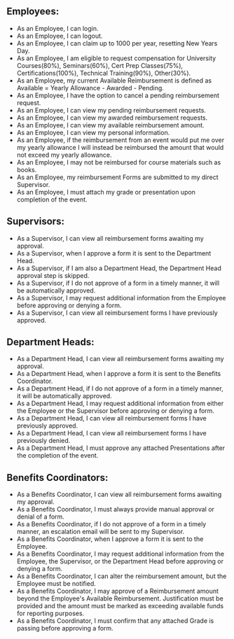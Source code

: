 ## Employees:
* As an Employee, I can login.
* As an Employee, I can logout.
* As an Employee, I can claim up to 1000 per year, resetting New Years Day.
* As an Employee, I am eligible to request compensation for University Courses(80%), Seminars(60%), Cert Prep Classes(75%), Certifications(100%), Technical Training(90%), Other(30%).
* As an Employee, my current Available Reimbursement is defined as Available = Yearly Allowance - Awarded - Pending.
* As an Employee, I have the option to cancel a pending reimbursement request.
* As an Employee, I can view my pending reimbursement requests.
* As an Employee, I can view my awarded reimbursement requests.
* As an Employee, I can view my available reimbursement amount.
* As an Employee, I can view my personal information.
* As an Employee, if the reimbursement from an event would put me over my yearly allowance I will instead be reimbursed the amount that would not exceed my yearly allowance.
* As an Employee, I may not be reimbursed for course materials such as books.
* As an Employee, my reimbursement Forms are submitted to my direct Supervisor.
* As an Employee, I must attach my grade or presentation upon completion of the event.

## Supervisors:
* As a Supervisor, I can view all reimbursement forms awaiting my approval.
* As a Supervisor, when I approve a form it is sent to the Department Head.
* As a Supervisor, if I am also a Department Head, the Department Head approval step is skipped.
* As a Supervisor, if I do not approve of a form in a timely manner, it will be automatically approved.
* As a Supervisor, I may request additional information from the Employee before approving or denying a form.
* As a Supervisor, I can view all reimbursement forms I have previously approved.

## Department Heads:
* As a Department Head, I can view all reimbursement forms awaiting my approval.
* As a Department Head, when I approve a form it is sent to the Benefits Coordinator.
* As a Department Head, if I do not approve of a form in a timely manner, it will be automatically approved.
* As a Department Head, I may request additional information from either the Employee or the Supervisor before approving or denying a form.
* As a Department Head, I can view all reimbursement forms I have previously approved.
* As a Department Head, I can view all reimbursement forms I have previously denied.
* As a Department Head, I must approve any attached Presentations after the completion of the event.

## Benefits Coordinators:
* As a Benefits Coordinator, I can view all reimbursement forms awaiting my approval.
* As a Benefits Coordinator, I must always provide manual approval or denial of a form.
* As a Benefits Coordinator, if I do not approve of a form in a timely manner, an escalation email will be sent to my Supervisor.
* As a Benefits Coordinator, when I approve a form it is sent to the Employee.
* As a Benefits Coordinator, I may request additional information from the Employee, the Supervisor, or the Department Head before approving or denying a form.
* As a Benefits Coordinator, I can alter the reimbursement amount, but the Employee must be notified.
* As a Benefits Coordinator, I may approve of a Reimbursement amount beyond the Employee's Available Reimbursement. Justification must be provided and the amount must be marked as exceeding available funds for reporting purposes.
* As a Benefits Coordinator, I must confirm that any attached Grade is passing before approving a form.